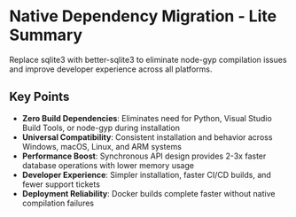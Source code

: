 # Native Dependency Migration - Lite Summary

Replace sqlite3 with better-sqlite3 to eliminate node-gyp compilation issues and improve developer experience across all platforms.

## Key Points
- **Zero Build Dependencies**: Eliminates need for Python, Visual Studio Build Tools, or node-gyp during installation
- **Universal Compatibility**: Consistent installation and behavior across Windows, macOS, Linux, and ARM systems
- **Performance Boost**: Synchronous API design provides 2-3x faster database operations with lower memory usage
- **Developer Experience**: Simpler installation, faster CI/CD builds, and fewer support tickets
- **Deployment Reliability**: Docker builds complete faster without native compilation failures